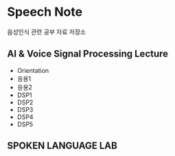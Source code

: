 # Speech Note
  
음성인식 관련 공부 자료 저장소

## AI & Voice Signal Processing Lecture  
  
 * Orientation  
 * 응용1  
 * 응용2    
 * DSP1    
 * DSP2   
 * DSP3  
 * DSP4  
 * DSP5
  
## SPOKEN LANGUAGE LAB
  

  
